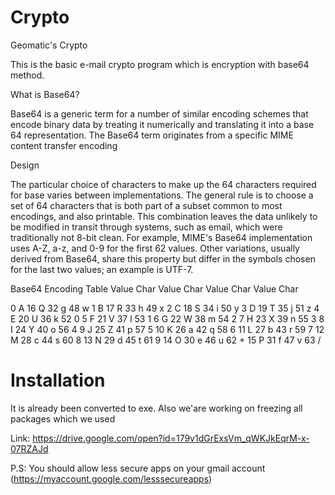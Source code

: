 # Crypto
Geomatic's Crypto


This is the basic e-mail crypto program which is encryption with base64 method.


What is Base64?

Base64 is a generic term for a number of similar encoding schemes that encode binary data by treating it numerically and translating it into a base 64 representation. The Base64 term originates from a specific MIME content transfer encoding


Design

The particular choice of characters to make up the 64 characters required for base varies between implementations. The general rule is to choose a set of 64 characters that is both part of a subset common to most encodings, and also printable. This combination leaves the data unlikely to be modified in transit through systems, such as email, which were traditionally not 8-bit clean. For example, MIME's Base64 implementation uses A-Z, a-z, and 0-9 for the first 62 values. Other variations, usually derived from Base64, share this property but differ in the symbols chosen for the last two values; an example is UTF-7.

Base64 Encoding Table
Value	Char	 	Value	Char	 	Value	Char	 	Value	Char


0	A	 	16	Q	 	32	g	 	48	w
1	B	 	17	R	 	33	h	 	49	x
2	C	 	18	S	 	34	i	 	50	y
3	D	 	19	T	 	35	j	 	51	z
4	E	 	20	U	 	36	k	 	52	0
5	F	 	21	V	 	37	l	 	53	1
6	G	 	22	W	 	38	m	 	54	2
7	H	 	23	X	 	39	n	 	55	3
8	I	 	24	Y	 	40	o	 	56	4
9	J	 	25	Z	 	41	p	 	57	5
10	K	 	26	a	 	42	q	 	58	6
11	L	 	27	b	 	43	r	 	59	7
12	M	 	28	c	 	44	s	 	60	8
13	N	 	29	d	 	45	t	 	61	9
14	O	 	30	e	 	46	u	 	62	+
15	P	 	31	f	 	47	v	 	63	/


Installation
============

It is already been converted to exe. Also we'are working on freezing all packages which we used

Link: https://drive.google.com/open?id=179v1dGrExsVm_qWKJkEqrM-x-07RZAJd



P.S: You should allow less secure apps on your gmail account (https://myaccount.google.com/lesssecureapps)
